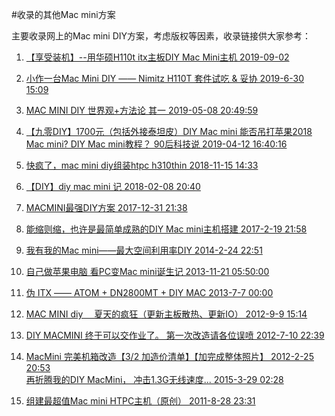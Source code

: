 #收录的其他Mac mini方案

主要收录网上的Mac mini DIY方案，考虑版权等因素，收录链接供大家参考：

1. [【享受装机】--用华硕H110t itx主板DIY Mac Mini主机  2019-09-02](https://zhuanlan.zhihu.com/p/80709950)

2. [小作一台Mac Mini DIY —— Nimitz H110T 套件试吃 & 妥协 2019-6-30 15:09](https://www.chiphell.com/thread-2011032-1-1.html)

3. [MAC MINI DIY 世界观+方法论 其一 2019-05-08 20:49:59](https://www.bilibili.com/video/av51845602/)

4. [【九零DIY】1700元（包括外接泰坦皮）DIY Mac mini 能否吊打苹果2018 Mac mini? DIY Mac mini教程？ 90后科技说 2019-04-12 16:40:16](https://www.bilibili.com/video/av48961581/)

5. [快疯了，mac mini diy组装htpc h310thin 2018-11-15 14:33](https://tieba.baidu.com/p/5950822892)

6. [【DIY】diy mac mini 记 2018-02-08 20:40](https://tieba.baidu.com/p/5545559625)

7. [MACMINI最强DIY方案 2017-12-31 21:38](https://tieba.baidu.com/p/5499326982)

8. [能缩则缩，也许是最简单成熟的DIY Mac mini主机搭建 2017-2-19 21:58](https://www.chiphell.com/thread-1706134-1-1.html)

9. [我有我的Mac mini——最大空间利用率DIY 2014-2-24 22:51](https://www.chiphell.com/thread-952957-1-1.html)

10. [自己做苹果电脑 看PC变Mac mini诞生记 2013-11-21 05:50:00](http://mb.zol.com.cn/413/4131957_all.html)

11. [伪 ITX —— ATOM + DN2800MT + DIY MAC 2013-7-7 00:00](https://www.chiphell.com/forum.php?mod=viewthread&tid=805561)

12. [MAC MINI diy 　夏天的疯狂（更新主板散热、更新IO） 2012-9-9 15:14](http://we.poppur.com/thread-1981618-1-1.html)

13. [DIY MACMINI 终于可以交作业了。 第一次改造请各位误喷 2012-7-10 22:39](https://www.chiphell.com/thread-514735-1-1.html)

14. [MacMini 完美机箱改造【3/2 加造价清单】【加完成整体照片】 2012-2-25 20:53](https://www.chiphell.com/thread-368557-1-1.html)     
	[再折腾我的DIY MacMini， 冲击1.3G无线速度... 2015-3-29 02:28](https://www.chiphell.com/thread-1263213-1-1.html)

15. [组建最超值Mac mini HTPC主机（原创） 2011-8-28 23:31](https://www.chiphell.com/thread-256895-1-1.html)
